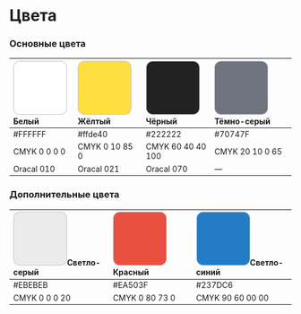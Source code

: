 # Цвета

### Основные цвета

| ![](.gitbook/assets/ffffff.png)Белый | ![](.gitbook/assets/ffde40.png)Жёлтый | ![](.gitbook/assets/222222.png)Чёрный | ![](.gitbook/assets/70747f.png)Тёмно-серый |
| :--- | :--- | :--- | :--- |
| \#FFFFFF | \#ffde40 | \#222222 | \#70747F |
| CMYK 0 0 0 0 | CMYK 0 10 85 0 | CMYK 60 40 40 100 | CMYK 20 10 0 65 |
| Oracal 010 | Oracal 021 | Oracal 070 | — |

### Дополнительные цвета

| ![](.gitbook/assets/ebebeb.png)Светло-серый | ![](.gitbook/assets/ea503f.png)Красный | ![](.gitbook/assets/237dc6.png)Светло-синий |
| :--- | :--- | :--- |
| \#EBEBEB | \#EA503F | \#237DC6 |
| CMYK 0 0 0 20 | CMYK 0 80 73 0 | CMYK 90 60 00 00 |

